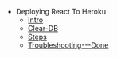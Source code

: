 - Deploying React To Heroku
  - [Intro](./react-advanced/deploying-react-to-heroku/Intro.md)
  - [Clear-DB](./react-advanced/deploying-react-to-heroku/Clear-DB.md)
  - [Steps](./react-advanced/deploying-react-to-heroku/Steps.md)
  - [Troubleshooting---Done](./react-advanced/deploying-react-to-heroku/Troubleshooting---Done.md)
